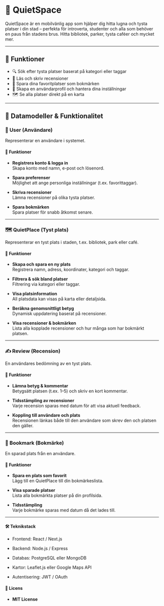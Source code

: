 # 📱 QuietSpace

QuietSpace är en mobilvänlig app som hjälper dig hitta lugna och tysta platser i din stad – perfekta för introverta, studenter och alla som behöver en paus från stadens brus. Hitta bibliotek, parker, tysta caféer och mycket mer.

---

## 🌟 Funktioner

- 🔍 Sök efter tysta platser baserat på kategori eller taggar
- 📝 Läs och skriv recensioner
- 📌 Spara dina favoritplatser som bokmärken
- 👤 Skapa en användarprofil och hantera dina inställningar
- 🗺️ Se alla platser direkt på en karta

---

## 🧱 Datamodeller & Funktionalitet

### 👤 User (Användare)

Representerar en användare i systemet.

#### 🔧 Funktioner

- **Registrera konto & logga in**  
  Skapa konto med namn, e-post och lösenord.

- **Spara preferenser**  
  Möjlighet att ange personliga inställningar (t.ex. favorittaggar).

- **Skriva recensioner**  
  Lämna recensioner på olika tysta platser.

- **Spara bokmärken**  
  Spara platser för snabb åtkomst senare.


---

### 🗺️ QuietPlace (Tyst plats)

Representerar en tyst plats i staden, t.ex. bibliotek, park eller café.

#### 🔧 Funktioner

- **Skapa och spara en ny plats**  
  Registrera namn, adress, koordinater, kategori och taggar.

- **Filtrera & sök bland platser**  
  Filtrering via kategori eller taggar.

- **Visa platsinformation**  
  All platsdata kan visas på karta eller detaljsida.

- **Beräkna genomsnittligt betyg**  
  Dynamisk uppdatering baserat på recensioner.

- **Visa recensioner & bokmärken**  
  Lista alla kopplade recensioner och hur många som har bokmärkt platsen.


---

### ✍️ Review (Recension)

En användares bedömning av en tyst plats.

#### 🔧 Funktioner

- **Lämna betyg & kommentar**  
  Betygsätt platsen (t.ex. 1–5) och skriv en kort kommentar.

- **Tidsstämpling av recensioner**  
  Varje recension sparas med datum för att visa aktuell feedback.

- **Koppling till användare och plats**  
  Recensionen länkas både till den användare som skrev den och platsen den gäller.

---

### 🔖 Bookmark (Bokmärke)

En sparad plats från en användare.

#### 🔧 Funktioner

- **Spara en plats som favorit**  
  Lägg till en QuietPlace till din bokmärkeslista.

- **Visa sparade platser**  
  Lista alla bokmärkta platser på din profilsida.

- **Tidsstämpling**  
  Varje bokmärke sparas med datum då det lades till.

---
#### 🛠️ Teknikstack

- Frontend: React / Next.js

- Backend: Node.js / Express

- Databas: PostgreSQL eller MongoDB

- Kartor: Leaflet.js eller Google Maps API

- Autentisering: JWT / OAuth

#### 📄 Licens

- **MIT License**
